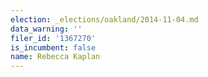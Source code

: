 ```yaml
---
election: _elections/oakland/2014-11-04.md
data_warning: ''
filer_id: '1367270'
is_incumbent: false
name: Rebecca Kaplan
---
```

